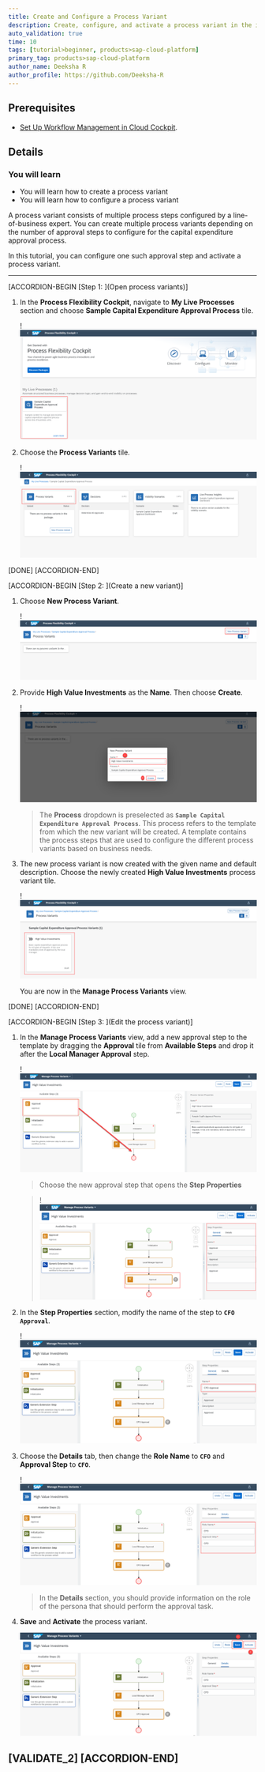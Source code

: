 ```yaml
---
title: Create and Configure a Process Variant
description: Create, configure, and activate a process variant in the imported capital expenditure package using the process flexibility cockpit.
auto_validation: true
time: 10
tags: [tutorial>beginner, products>sap-cloud-platform]
primary_tag: products>sap-cloud-platform
author_name: Deeksha R
author_profile: https://github.com/Deeksha-R
---
```


## Prerequisites
- [Set Up Workflow Management in Cloud Cockpit](cp-starter-ibpm-employeeonboarding-1-setup).


## Details
### You will learn
- You will learn how to create a process variant
- You will learn how to configure a process variant

A process variant consists of multiple process steps configured by a line-of-business expert. You can create multiple process variants depending on the number of approval steps to configure for the capital expenditure approval process.

In this tutorial, you can configure one such approval step and activate a process variant.


---

[ACCORDION-BEGIN [Step 1: ](Open process variants)]
1. In the **Process Flexibility Cockpit**, navigate to **My Live Processes** section and choose **Sample Capital Expenditure Approval Process** tile.

    !![CAPEX](cp-cf-wm-discover-importedcapex0.png)

2. Choose the **Process Variants** tile.

    !![Variants](cp-cf-wm-configurepv-variantstile.png)

[DONE]
[ACCORDION-END]

[ACCORDION-BEGIN [Step 2: ](Create a new variant)]
1. Choose **New Process Variant**.

    !![New Variant](cp-cf-wm-configurepv-variantnew.png)

2. Provide **High Value Investments** as the **Name**. Then choose **Create**.

    !![High Value Variant](cp-cf-wm-configurepv-variantname.png)

    > The **Process** dropdown is preselected as **`Sample Capital Expenditure Approval Process`**. This process refers to the template from which the new variant will be created. A template contains the process steps that are used to configure the different process variants based on business needs.

3. The new process variant is now created with the given name and default description. Choose the newly created **High Value Investments** process variant tile.

    !![High Value Tile](cp-cf-wm-configurepv-highval.png)

    You are now in the **Manage Process Variants** view.

[DONE]
[ACCORDION-END]


[ACCORDION-BEGIN [Step 3: ](Edit the process variant)]
1. In the **Manage Process Variants** view, add a new approval step to the template by dragging the **Approval** tile from **Available Steps** and drop it after the **Local Manager Approval** step.

    !![Variant Editor](cp-cf-wm-configurepv-approvaldrag.png)

    >Choose the new approval step that opens the **Step Properties**

    >!![Variant Editor two](cp-cf-wm-configurepv-newapprovalpng.png)

2. In the **Step Properties** section, modify the name of the step to **`CFO Approval`**.

    !![Variant Editor two](cp-cf-wm-configurepv-properties1.png)

3. Choose the **Details** tab, then change the **Role Name** to **`CFO`** and **Approval Step** to **`CFO`**.

    !![Group Head Details](cp-cf-wm-configurepv-details.png)

    >In the **Details** section, you should provide information on the role of the persona that should perform the approval task.

4. **Save** and **Activate** the process variant.

    ![Variant Activate](cp-cf-wm-configurepv-activate.png)

[VALIDATE_2]
[ACCORDION-END]
---

